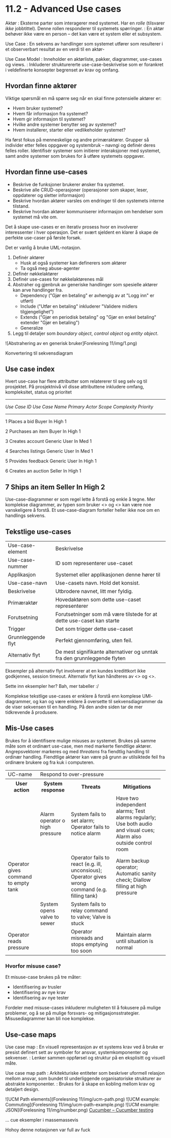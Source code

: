 # 11.2 - Advanced Use cases


Aktør
: Eksterne parter som interagerer med systemet. Har en _rolle_ (tilsvarer _ikke_ jobbtittel). Denne rollen responderer til systemets spørringer.
: En aktør behøver ikke være en person – det kan være et system eller et subsystem.

Use Case
: En sekvens av handlinger som systemet utfører som resulterer i et observerbart resultat av en verdi til en aktør-

Use Case Model
: Inneholder en aktørliste, pakker, diagrammer, use-cases og views.
: Inkluderer strukturererte use-case-beskrivelse som er forankret i veldefinerte konsepter begrenset av krav og omfang.



## Hvordan finne aktører
Viktige spørsmål en må spørre seg når en skal finne potensielle aktører er:

* Hvem bruker systemet?
* Hvem får informasjon fra systemet?
* Hvem gir informasjon til systemet?
* Hvilke andre systemer benytter seg av systemet?
* Hvem installerer, starter eller vedlikeholder systemet?

Ha først fokus på menneskelige og andre primæraktører. Grupper så individer etter felles oppgaver og systembruk – navngi og definér deres felles roller. Identifisér systemer som initierer interaksjoner med systemet, samt andre systemer som brukes for å utføre systemets oppgaver.


## Hvordan finne use-cases
* Beskrive de funksjoner brukerer ønsker fra systemet.
* Beskrive alle CRUD-operasjoner (operasjoner som skaper, leser, oppdaterer og sletter informasjon)
* Beskrive hvordan aktører varsles om endringer til den systemets interne tilstand.
* Beskrive hvordan aktører kommuniserer informasjon om hendelser som systemet må vite om.


Det å skape use-cases er en iterativ prosess hvor en involverer interessenter i hver operasjon. Det er svært sjeldent en klarer å skape de perfekte use-caser på første forsøk.

Det er vanlig å bruke UML-notasjon.

1. Definér aktører
	* Husk at også systemer kan definerers som aktører
	* Ta også meg abuse-agenter
2. Definér nøkkelaktører
3. Definér use-cases for nøkkelaktørenes mål
4. Abstraher og gjenbruk av generiske handlinger som spesielle aktører kan arve handlinger fra.
	* Dependency ("Gjør en betaling" er avhengig av at "Logg inn" er utført)
	* Include ("Utfør en betaling" inkluderer "Validere midlers tilgjengelighet")
	* Extends ("Gjør en periodisk betaling" og "Gjør en enkel betaling" extender "Gjør en betaling")
	* Generalize 
5. Legg til detaljer som _boundary object_, _control object_ og _entity object_.


![Abstrahering av en generisk bruker]Forelesning 11/img/1.png)


Konvertering til sekvensdiagram



## Use case index
Hvert use-case har flere attributter som relatererer til seg selv og til prosjektet. På prosjektnivå vil disse attributtene inkludere omfang, kompleksitet, status og prioritet

--------------------------------------------------------------------------------------------------
*Use Case ID*   *Use Case Name*     *Primary Actor*		*Scope*		*Complexity*	*Priority*
-------------   -----------------   ----------------- 	---------	-------------	-----------
1 			    Places a bid    	Buyer				In 			High 			1

2 				Purchases an item 	Buyer 				In 			High 			1

3 				Creates account 	Generic User 		In 			Med 			1

4 				Searches listings 	Generic User 		In 			Med 			1

5 				Provides feedback 	Generic User 		In 			High 			1

6 				Creates an auction 	Seller 				In 			High 			1

7 				Ships an item 		Seller 				In 			High 			2
--------------------------------------------------------------------------------------------------


Use-case-diagrammer er som regel lette å forstå og enkle å tegne. Mer komplekse diagrammer, av typen som bruker <<include>> og <<extend>> kan være noe vanskeligere å forstå. Et use-case-diagram forteller heller ikke noe om en handlings sekvens.


## Tekstlige use-cases

<table>
	<tr>
		<td>Use-case-element</td>
		<td>Beskrivelse</td>
	</tr>
	<tr>
		<td>Use-case-nummer</td>
		<td>ID som representerer use-caset</td>
	</tr>
	<tr>
		<td>Applikasjon</td>
		<td>Systemet eller applikasjonen denne hører til</td>
	</tr>
	<tr>
		<td>Use-case-navn</td>
		<td>Use-casets navn. Hold det konsist.</td>
	</tr>
	<tr>
		<td>Beskrivelse</td>
		<td>Utbrodere navnet, litt mer fyldig.</td>
	</tr>
	<tr>
		<td>Primæraktør</td>
		<td>Hovedaktøren som dette use-caset representerer</td>
	</tr>
	<tr>
		<td>Forutsetning</td>
		<td>Forutsetninger som må være tilstede for at dette use-caset kan starte</td>
	</tr>
	<tr>
		<td>Trigger</td>
		<td>Det som trigger dette use-caset</td>
	</tr>
	<tr>
		<td>Grunnleggende flyt</td>
		<td>Perfekt gjennomføring, uten feil.</td>
	</tr>
	<tr>
		<td>Alternativ flyt</td>
		<td>De mest signifikante alternativer og unntak fra den grunnleggende flyten</td>
	</tr>
</table>

Eksempler på alternativ flyt involverer at en kundes kredittkort ikke godkjennes, session timeout. Alternativ flyt kan håndteres av <<extend>> og <<include>>.

Sette inn eksempler her? Bah, mer tabeller :/

Komplekse tekstlige use-cases er enklere å forstå enn komplese UMl-diagrammer, og kan og være enklere å oversette til sekvensdiagrammer da de viser sekvensen til en handling. På den andre siden tar de mer tidkrevende å produsere.


## Mis-Use cases
Brukes for å identifisere mulige misuses av systemet. Brukes på samme måte som et ordinært use-case, men med markerte fiendtlige aktører. Angrepsvektorer markeres og med _threatens_ fra fiendtlig handling til ordinær handling. Fiendtlige aktører kan være på grunn av utilsiktede feil fra ordinære brukere og fra kuk i computeren.

<table>
	<tr>
		<td>UC-name</td>
		<td colspan="3">Respond to over-pressure</td>
	</tr>
	<tr>
		<th>User action</th>
		<th>System response</th>
		<th>Threats</th>
		<th>Mitigations</th>
	</tr>
	<tr>
		<td></td>
		<td>Alarm operator o high pressure</td>
		<td>System fails to set alarm; Operator fails to notice alarm</td>
		<td>Have two independent alarms; Test alarms regularly; Use both audio and visual cues; Alarm also outside control room</td>
	</tr>
	<tr>
		<td>Operator gives command to empty tank</td>
		<td></td>
		<td>Operator fails to react (e.g. ill, unconsious); Operator gives wrong command (e.g. filling tank)</td>
		<td>Alarm backup operator; Automatic sanity check; Diallow filling at high pressure</td>
	</tr>
	<tr>
		<td></td>
		<td>System opens valve to sewer</td>
		<td>System fails to relay command to valve; Valve is stuck</td>
		<td></td>
		<td></td>
	</tr>
	<tr>
		<td>Operator reads pressure</td>
		<td></td>
		<td>Operator misreads and stops emptying too soon</td>
		<td>Maintain alarm until situation is normal</td>
	</tr>
</table>

### Hvorfor misuse case?
Et misuse-case brukes på tre måter:

* Identifisering av trusler
* Identifisering av nye krav
* Identifisering av nye tester

Fordeler med misuse-cases inkluderer muligheten til å fokusere på mulige problemer, og å se på mulige forsvars- og mitigasjonsstrategier. Misusediagrammer kan bli noe komplekse.


## Use-case maps

Use case map
: En visuell representasjon av et systems krav ved å bruke er presist definert sett av symboler for ansvar, systemkomponenter og sekvenser.
: Lenker sammen oppførsel og struktur på en eksplisitt og visuell måte.

Use case map path
: Arkitekturiske entiteter som beskriver uformell relasjon mellom ansvar, som bundet til underliggende organisatoriske strukturer av abstrakte komponenter.
: Brukes for å skape en kobling mellom krav og detaljert design.


![UCM Path elements](Forelesning 11/img/ucm-path.png)
![UCM example: Commuting](Forelesning 11/img/ucm-path-example.png)
![UCM example: JSON](Forelesning 11/img/number.png)
[Cucumber – Cucumber testing](http://cukes.info/)

... cue eksempler i massemassevis

Hohoy denne notasjonen var full av fuck